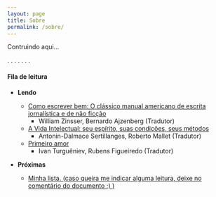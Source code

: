 ```yaml
---
layout: page
title: Sobre
permalink: /sobre/
---
```


Contruindo aqui...

.
.
.
.
.
.
.

#### Fila de leitura

- **Lendo**
  - [Como escrever bem: O clássico manual americano de escrita jornalística e de não ficção](https://www.amazon.com.br/Como-escrever-bem-americano-jornal%C3%ADstica/dp/6589733511)
    - William Zinsser, Bernardo Ajzenberg (Tradutor)
  - [A Vida Intelectual: seu espírito, suas condições, seus métodos](https://www.amazon.com.br/Vida-Intelectual-Esp%C3%ADrito-Condi%C3%A7%C3%B5es-M%C3%A9todos/dp/8594090196/ref=sr_1_1?crid=3RURT63VNZB17&dib=eyJ2IjoiMSJ9.ORmn3jbVWKSgDKyiMiLIlfE5sk6ltc5v8eM4cjQ6-sYnIQFr3X9s_Igs3mMQgh1Qaa48Pi1fkGLnFx97sQVaju7roXeMuuWeO6dXufO1A0EyBpk8R2Q7_I0yVyQmaGWV96Be0Z7LqkZYMX_Rpqiuk2USlV31WkfXHZ4iNVXgMNS4khd4CVfn3VgZoGL5qygSbcLJPwtvfZVcK_I1_FEW5URboPA1zKi87_NAwTXfBf8.8Cxs8LVHrTWViNaaMcC7oyLj6ky7VeG7eYYG1KqFIKE&dib_tag=se&keywords=a+vida+intelectual&qid=1711205272&s=books&sprefix=a+vida+inte%2Cstripbooks%2C323&sr=1-1)
    - Antonin-Dalmace Sertillanges, Roberto Mallet (Tradutor)
  - [Primeiro amor](https://www.amazon.com.br/Primeiro-amor-Ivan-Turgu%C3%AAniev/dp/8582850212/ref=sr_1_1?__mk_pt_BR=%C3%85M%C3%85%C5%BD%C3%95%C3%91&crid=19LDHK9TOBD19&dib=eyJ2IjoiMSJ9.wAOUa_-i_rTiXBZZZupQK4CU1Y66Tdqe2YRyWH1aieot10uZNqDYsk2NwCunO3H1zpXwFK7iDA1U2HucFzba7SA5UojM4QPVUOU4WenQ60mqWgji0qvdADO4dkKj1LHkrf2UNfXnzlb9qI2374uoqvZITMjHvROPtI_8_VxWwU9QjCAkJyep6V5UK8N0xb7GW97SAb2Kf09vbVUduEdlehpbtEZ4x-vkPafUvbkIWAk.xe1TZtncwakQjboMegYKOZU7G2qeK0D1X1Sp22n4ZrA&dib_tag=se&keywords=primeiro+amor&qid=1711205736&s=books&sprefix=primeiro+am%2Cstripbooks%2C349&sr=1-1)
    - Ivan Turguêniev, Rubens Figueiredo (Tradutor)

- **Próximas**
  - [Minha lista. (caso queira me indicar alguma leitura, deixe no comentário do documento ;) )](https://docs.google.com/document/d/1sH21gRUXvUMKAeDhDXsKzrbIyq-pojsIRem2DALMJrw/edit?usp=sharing)